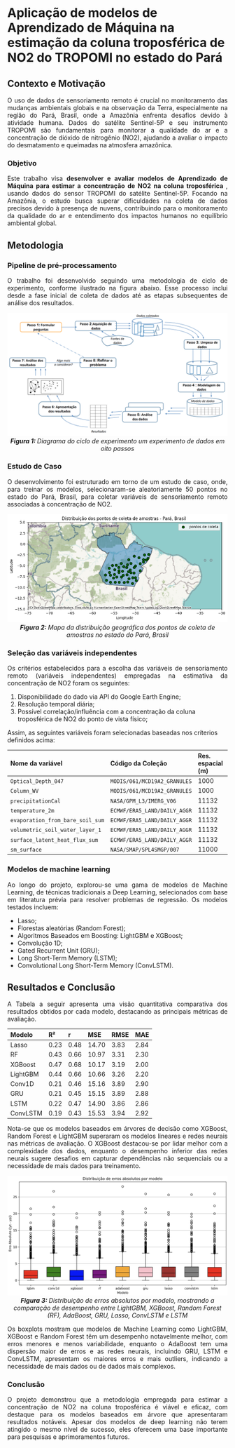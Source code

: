 # Aplicação de modelos de Aprendizado de Máquina na estimação da coluna troposférica de NO2 do TROPOMI no estado do Pará

## Contexto e Motivação

<p align="justify">
O uso de dados de sensoriamento remoto é crucial no monitoramento das mudanças ambientais globais e na observação da Terra, especialmente na região do Pará, Brasil, onde a Amazônia enfrenta desafios devido à atividade humana. Dados do satélite Sentinel-5P e seu instrumento TROPOMI são fundamentais para monitorar a qualidade do ar e a concentração de dióxido de nitrogênio (NO2), ajudando a avaliar o impacto do desmatamento e queimadas na atmosfera amazônica.
</p>

### Objetivo

<p align="justify">
Este trabalho visa <b>desenvolver e avaliar modelos de Aprendizado de Máquina para estimar a concentração de NO2 na coluna troposférica </b>, usando dados do sensor TROPOMI do satélite Sentinel-5P. Focando na Amazônia, o estudo busca superar dificuldades na coleta de dados precisos devido à presença de nuvens, contribuindo para o monitoramento da qualidade do ar e entendimento dos impactos humanos no equilíbrio ambiental global.
</p>

## Metodologia

### Pipeline de pré-processamento

<p align="justify">
O trabalho foi desenvolvido seguindo uma metodologia de ciclo de experimento, conforme ilustrado na figura abaixo. Esse processo inclui desde a fase inicial de coleta de dados até as etapas subsequentes de análise dos resultados.
</p>

<p  align="center">
    <img src="assets/img/ciclo_exp.png" alt>
    <em> <b>Figura 1: </b>Diagrama do ciclo de experimento um experimento de dados em oito passos</em>
</p>

### Estudo de Caso
<p align="justify">
O desenvolvimento foi estruturado em torno de um estudo de caso, onde, para treinar os modelos, selecionaram-se aleatoriamente 50 pontos no estado do Pará, Brasil, para coletar variáveis de sensoriamento remoto associadas à concentração de NO2.
</p>

<p  align="center">
    <img src="assets/img/pontos_coleta.png" alt>
    <em> <b>Figura 2: </b>Mapa da distribuição geográfica dos pontos de coleta de amostras no estado do Pará, Brasil</em>
</p>

### Seleção das variáveis independentes

<p align="justify">
Os critérios estabelecidos para a escolha das variáveis de sensoriamento remoto (variáveis independentes) empregadas na estimativa da concentração de NO2 foram os seguintes:
    <ol>
      <li>Disponibilidade do dado via API do Google Earth Engine;</li>
      <li>Resolução temporal diária;</li>
      <li>Possível correlação/influência com a concentração da coluna troposférica de NO2 do ponto de vista físico;</li>
    </ol>

Assim, as seguintes variáveis foram selecionadas baseadas nos críterios definidos acima:
</p>

| Nome da variável        | Código da Coleção          | Res. espacial (m) |
|:-------------|:------------------|:------|
| ```Optical_Depth_047```           | ```MODIS/061/MCD19A2_GRANULES``` | 1000  |
| ```Column_WV```           | ```MODIS/061/MCD19A2_GRANULES``` | 1000  |
| ```precipitationCal```           | ```NASA/GPM_L3/IMERG_V06``` | 11132  |
| ```temperature_2m```           | ```ECMWF/ERA5_LAND/DAILY_AGGR``` | 11132  |
| ```evaporation_from_bare_soil_sum```           | ```ECMWF/ERA5_LAND/DAILY_AGGR``` | 11132  |
| ```volumetric_soil_water_layer_1```           | ```ECMWF/ERA5_LAND/DAILY_AGGR``` | 11132  |
| ```surface_latent_heat_flux_sum```           | ```ECMWF/ERA5_LAND/DAILY_AGGR``` | 11132  |
| ```sm_surface```           | ```NASA/SMAP/SPL4SMGP/007``` | 11000  |

### Modelos de machine learning

<p align="justify">
Ao longo do projeto, explorou-se uma gama de modelos de Machine Learning, de técnicas tradicionais a Deep Learning, selecionados com base em literatura prévia para resolver problemas de regressão. Os modelos testados incluem:
    <ul>
      <li>Lasso;</li>
      <li>Florestas aleatórias (Random Forest);</li>
      <li>Algoritmos Baseados em Boosting: LightGBM e XGBoost;</li>
      <li>Convolução 1D;</li>
      <li>Gated Recurrent Unit (GRU);</li>
      <li>Long Short-Term Memory (LSTM);</li>
      <li>Convolutional Long Short-Term Memory (ConvLSTM).</li>
    </ul>
</p>

## Resultados e Conclusão

<p align="justify">
A Tabela a seguir apresenta uma visão quantitativa comparativa dos resultados obtidos por cada modelo, destacando as principais métricas de avaliação.
</p>

| Modelo        | R²          | r | MSE | RMSE | MAE |
|:-------------|:----|:----|:------|:------|:------|
| Lasso | 0.23 | 0.48  | 14.70  | 3.83  | 2.84  |
| RF | 0.43 | 0.66 | 10.97 | 3.31 | 2.30 |
| XGBoost | 0.47 | 0.68 | 10.17 | 3.19 | 2.00 |
| LightGBM | 0.44 | 0.66 | 10.66 | 3.26 | 2.20 |
| Conv1D | 0.21 | 0.46 | 15.16 | 3.89 | 2.90 |
| GRU | 0.21 | 0.45 | 15.15 | 3.89 | 2.88 |
| LSTM | 0.22 | 0.47 | 14.90 | 3.86 | 2.86 |
| ConvLSTM | 0.19 | 0.43 | 15.53 | 3.94 | 2.92 |

<p align="justify">
Nota-se que os modelos baseados em árvores de decisão como XGBoost, Random Forest e LightGBM superaram os modelos lineares e redes neurais nas métricas de avaliação. O XGBoost destacou-se por lidar melhor com a complexidade dos dados, enquanto o desempenho inferior das redes neurais sugere desafios em capturar dependências não sequenciais ou a necessidade de mais dados para treinamento.
</p>

<p  align="center">
    <img src="assets/img/dist_plot.png" alt>
    <em> <b>Figura 3: </b>Distribuição de erros absolutos por modelo, mostrando a comparação de desempenho entre LightGBM, XGBoost, Random Forest (RF), AdaBoost, GRU, Lasso, ConvLSTM e LSTM</em>
</p>

<p align="justify">
Os boxplots mostram que modelos de Machine Learning como LightGBM, XGBoost e Random Forest têm um desempenho notavelmente melhor, com erros menores e menos variabilidade, enquanto o AdaBoost tem uma dispersão maior de erros e as redes neurais, incluindo GRU, LSTM e ConvLSTM, apresentam os maiores erros e mais outliers, indicando a necessidade de mais dados ou de dados mais complexos.
</p>

### Conclusão

<p align="justify">
O projeto demonstrou que a metodologia empregada para estimar a concentração de NO2 na coluna troposférica é viável e eficaz, com destaque para os modelos baseados em árvore que apresentaram resultados notáveis. Apesar dos modelos de deep learning não terem atingido o mesmo nível de sucesso, eles oferecem uma base importante para pesquisas e aprimoramentos futuros.
</p>
